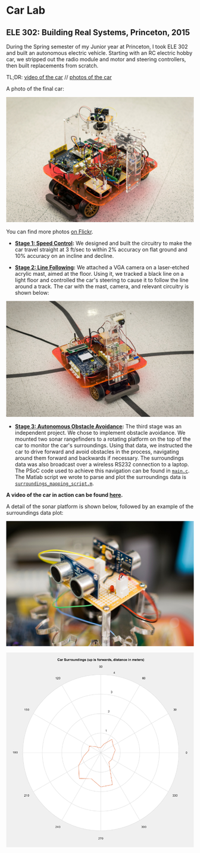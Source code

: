 # Car Lab

## ELE 302: Building Real Systems, Princeton, 2015

During the Spring semester of my Junior year at Princeton, I took ELE 302 and built an autonomous electric vehicle. Starting with an RC electric hobby car, we stripped out the radio module and motor and steering controllers, then built replacements from scratch.

TL;DR: [video of the car](https://www.youtube.com/watch?v=azzE5iQZgSc) // [photos of the car](https://www.flickr.com/photos/rinoshea/albums/72157651516510906)

A photo of the final car:

![](https://raw.githubusercontent.com/ryanoshea/car-lab/master/images/final%20car.jpg)

You can find more photos [on Flickr](https://www.flickr.com/photos/rinoshea/albums/72157651516510906).

- **[Stage 1: Speed Control](https://github.com/ryanoshea/car-lab/blob/master/Stage%201%20Report%20-%20Speed%20Control.pdf):** We designed and built the circuitry to make the car travel straight at 3 ft/sec to within 2% accuracy on flat ground and 10% accuracy on an incline and decline. 

- **[Stage 2: Line Following](https://github.com/ryanoshea/car-lab/blob/master/Stage%202%20Report%20-%20Path%20Following.pdf):** We attached a VGA camera on a laser-etched acrylic mast, aimed at the floor. Using it, we tracked a black line on a light floor and controlled the car's steering to cause it to follow the line around a track. The car with the mast, camera, and relevant circuitry is shown below:

![](https://raw.githubusercontent.com/ryanoshea/car-lab/master/images/line%20following%20car.jpg)

- **[Stage 3: Autonomous Obstacle Avoidance](https://github.com/ryanoshea/car-lab/blob/master/Stage%203%20Report%20-%20Autonomous%20Obstacle%20Avoidance.pdf):** The third stage was an independent project. We chose to implement obstacle avoidance. We mounted two sonar rangefinders to a rotating platform on the top of the car to monitor the car's surroundings. Using that data, we instructed the car to drive forward and avoid obstacles in the process, navigating around them forward and backwards if necessary. The surroundings data was also broadcast over a wireless RS232 connection to a laptop. The PSoC code used to achieve this navigation can be found in [`main.c`](https://github.com/ryanoshea/car-lab/blob/master/main.c). The Matlab script we wrote to parse and plot the surroundings data is [`surroundings_mapping_script.m`](https://github.com/ryanoshea/car-lab/blob/master/surroundings_mapping_script.m). 

**A video of the car in action can be found [here](https://www.youtube.com/watch?v=azzE5iQZgSc).**

A detail of the sonar platform is shown below, followed by an example of the surroundings data plot:

![](https://raw.githubusercontent.com/ryanoshea/car-lab/master/images/sensor%20platform.jpg)

![](https://raw.githubusercontent.com/ryanoshea/car-lab/master/images/surroundings%20plot.png)